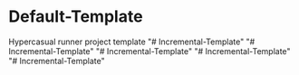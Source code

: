 # Default-Template
Hypercasual runner project template
"# Incremental-Template" 
"# Incremental-Template" 
"# Incremental-Template" 
"# Incremental-Template" 
"# Incremental-Template" 
